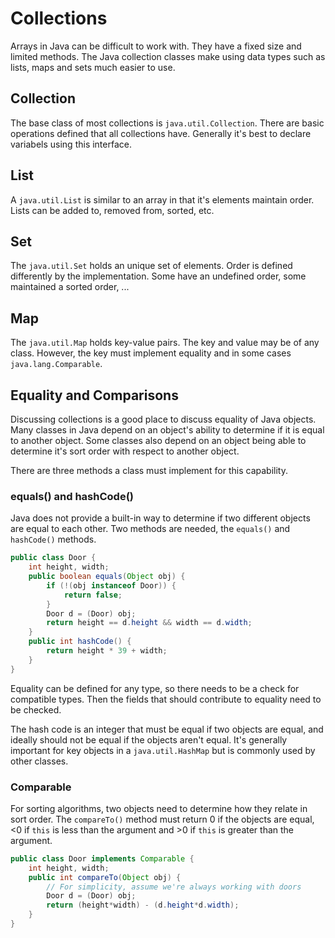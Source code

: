 # Collections

Arrays in Java can be difficult to work with. They have a fixed size and limited methods. The Java collection classes make using data types such as lists, maps and sets much easier to use.

## Collection

The base class of most collections is `java.util.Collection`. There are basic operations defined that all collections have. Generally it's best to declare variabels using this interface.

## List

A `java.util.List` is similar to an array in that it's elements maintain order. Lists can be added to, removed from, sorted, etc.

## Set

The `java.util.Set` holds an unique set of elements. Order is defined differently by the implementation. Some have an undefined order, some maintained a sorted order, ...

## Map

The `java.util.Map` holds key-value pairs. The key and value may be of any class. However, the key must implement equality and in some cases `java.lang.Comparable`.

## Equality and Comparisons

Discussing collections is a good place to discuss equality of Java objects. Many classes in Java depend on an object's ability to determine if it is equal to another object. Some classes also depend on an object being able to determine it's sort order with respect to another object.

There are three methods a class must implement for this capability.

### equals() and hashCode()

Java does not provide a built-in way to determine if two different objects are equal to each other. Two methods are needed, the `equals()` and `hashCode()` methods.

```java
public class Door {
    int height, width;
    public boolean equals(Object obj) {
        if (!(obj instanceof Door)) {
            return false;
        }
        Door d = (Door) obj;
        return height == d.height && width == d.width;
    }
    public int hashCode() {
        return height * 39 + width;
    }
}
```

Equality can be defined for any type, so there needs to be a check for compatible types. Then the fields that should contribute to equality need to be checked.

The hash code is an integer that must be equal if two objects are equal, and ideally should not be equal if the objects aren't equal. It's generally important for key objects in a `java.util.HashMap` but is commonly used by other classes.

### Comparable

For sorting algorithms, two objects need to determine how they relate in sort order. The `compareTo()` method must return 0 if the objects are equal, <0 if `this` is less than the argument and >0 if `this` is greater than the argument.

```java
public class Door implements Comparable {
    int height, width;
    public int compareTo(Object obj) {
        // For simplicity, assume we're always working with doors
        Door d = (Door) obj;
        return (height*width) - (d.height*d.width);
    }
}
```
